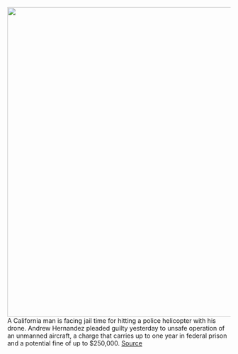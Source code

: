 <img src='https://cdn.vox-cdn.com/thumbor/LsDQXD-CxKcaIrdwOu2cNA4WmeU=/0x0:2200x1467/1200x800/filters:focal(924x558:1276x910)/cdn.vox-cdn.com/uploads/chorus_image/image/68673771/Mavic_Pro_remote.0.0.jpg' width='700px' /><br/>
A California man is facing jail time for hitting a police helicopter with his drone. Andrew Hernandez pleaded guilty yesterday to unsafe operation of an unmanned aircraft, a charge that carries up to one year in federal prison and a potential fine of up to $250,000.
<a href='https://www.theverge.com/2021/1/15/22232927/california-andrew-hernandez-unsafe-drone-operation-police-helicopter-guilty-plea'> Source <a/>